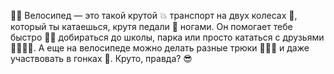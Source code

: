 🚴‍♂️ Велосипед — это такой крутой 💥 транспорт на двух колесах 🎡, который ты катаешься, крутя педали 🎡 ногами. Он помогает тебе быстро 🏃‍♂️ добираться до школы, парка или просто кататься с друзьями 🚴‍♂️🚴‍♀️. А еще на велосипеде можно делать разные трюки 🚴‍♂️🎢 и даже участвовать в гонках 🏁. Круто, правда? 😎